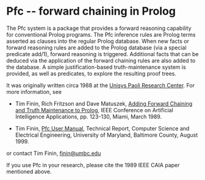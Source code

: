 # Pfc -- forward chaining in Prolog

The Pfc system is a package that provides a forward reasoning capability for conventional Prolog programs.  The Pfc inference rules are Prolog terms asserted as clauses into the regular Prolog database.  When new facts or forward reasoning rules are added to the Prolog database (via a special predicate add/1), forward reasoning is triggered. Additional facts that can be deduced via the application of the forward chaining rules are also added to the database.  A simple justification-based truth-maintenance system is provided, as well as predicates, to explore the resulting proof trees.

It was originally written circa 1988 at the [Unisys Paoli Research Center](https://en.wikipedia.org/wiki/Paoli_Research_Center). For more information, see

* Tim Finin, Rich Fritzson and Dave Matuszek, [Adding Forward Chaining and Truth Maintenance to Prolog](http://ebiq.org/p/682), IEEE Conference on Artificial Intelligence Applications, pp. 123-130, Miami, March 1989.

* Tim Finin, [Pfc User Manual](https://github.com/finin/pfc/blob/master/man/pfc.pdf), Technical Report, Computer Science and Electrical Engineering, University of Maryland, Baltimore County, August 1999.

or contact Tim Finin, finin@umbc.edu

If you use Pfc in your research, please cite the 1989 IEEE CAIA paper mentioned above.

